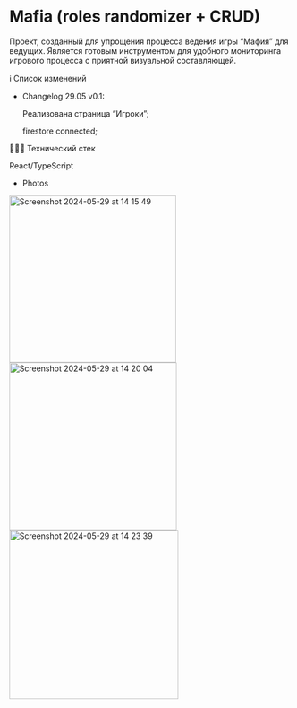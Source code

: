 # Mafia (roles randomizer + CRUD)

Проект, созданный для упрощения процесса ведения игры “Мафия” для ведущих. Является готовым инструментом для удобного мониторинга игрового процесса с приятной визуальной составляющей. 

ℹ️ Список изменений


* Changelog 29.05 v0.1:

     Реализована страница “Игроки”;
  
     firestore connected;

🧑🏼‍💻 Технический стек

   React/TypeScript

* Photos
 
<img width="298" alt="Screenshot 2024-05-29 at 14 15 49" src="https://github.com/dim04ka/dim04ka123/assets/29921177/05f6e284-ea12-4a2a-84e6-f2114e7afd1d">
<img width="299" alt="Screenshot 2024-05-29 at 14 20 04" src="https://github.com/dim04ka/dim04ka123/assets/29921177/66505e0d-b10b-4edc-8ebb-83e2b10447c9">
<img width="302" alt="Screenshot 2024-05-29 at 14 23 39" src="https://github.com/dim04ka/dim04ka123/assets/29921177/6c3c6594-6aa6-44cf-80bf-08fbd7375198">
